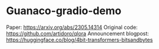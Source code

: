# Guanaco-gradio-demo

Paper: https://arxiv.org/abs/2305.14314
Original code: https://github.com/artidoro/qlora 
Announcement blogpost: https://huggingface.co/blog/4bit-transformers-bitsandbytes
